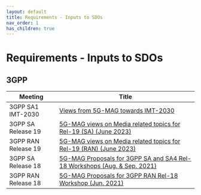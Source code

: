 ```yaml
---
layout: default
title: Requirements - Inputs to SDOs
nav_order: 1
has_children: true
---
```


# Requirements - Inputs to SDOs

## 3GPP

 Meeting | Title  
 -- | --
3GPP SA1 IMT-2030 | [Views from 5G-MAG towards IMT-2030](https://www.3gpp.org/ftp/workshop/2024-05-08_3GPP_Stage1_IMT2030_UC_WS/Docs/SWS-240007.zip)
3GPP SA Release 19 | [5G-MAG views on Media related topics for Rel-19 (SA) (June 2023)](https://www.3gpp.org/ftp/tsg_sa/TSG_SA/Workshops/2023-06-13_Rel-19_WorkShop/Docs/SWS-230009.zip)
3GPP RAN Release 19 | [5G-MAG views on Media related topics for Rel-19 (RAN) (June 2023)](https://www.3gpp.org/ftp/TSG_RAN/TSG_RAN/TSGR_AHs/2023_06_RAN_Rel19_WS/Docs/RWS-230367.zip)
3GPP SA Release 18 | [5G-MAG Proposals for 3GPP SA and SA4 Rel-18 Workshops (Aug. & Sep. 2021)](https://www.3gpp.org/ftp/tsg_sa/TSG_SA/Workshops/2021-09-09_Rel-18_Workshop/Docs/SP-210617.zip)
3GPP RAN Release 18 | [5G-MAG Proposals for 3GPP RAN Rel-18 Workshop (Jun. 2021)](https://www.3gpp.org/ftp/TSG_RAN/TSG_RAN/TSGR_AHs/2021_06_RAN_Rel18_WS/Docs/RWS-210205.zip)
